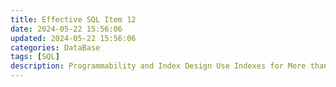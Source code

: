```yaml
---
title: Effective SQL Item 12
date: 2024-05-22 15:56:06
updated: 2024-05-22 15:56:06
categories: DataBase
tags: [SQL]
description: Programmability and Index Design Use Indexes for More than Just Filtering
---
```


